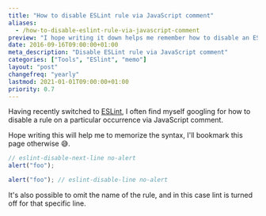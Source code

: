 ```yaml
---
title: "How to disable ESLint rule via JavaScript comment"
aliases:
  - /how-to-disable-eslint-rule-via-javascript-comment
preview: "I hope writing it down helps me remember how to disable an ESLint rule via comment."
date: 2016-09-16T09:00:00+01:00
meta_description: "Disable ESLint rule via JavaScript comment"
categories: ["Tools", "ESlint", "memo"]
layout: "post"
changefreq: "yearly"
lastmod: 2021-01-01T09:00:00+01:00
priority: 0.7
---
```


Having recently switched to [ESLint](http://eslint.org/), I often find myself googling
for how to disable a rule on a particular occurrence via JavaScript comment.

Hope writing this will help me to memorize the syntax, I'll bookmark this page otherwise 😅.

```js
// eslint-disable-next-line no-alert
alert("foo");

alert("foo"); // eslint-disable-line no-alert
```

It's also possible to omit the name of the rule, and in this case lint is turned off for
that specific line.
